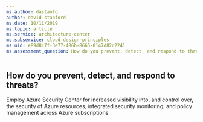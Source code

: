 ```yaml
---
ms.author: dastanfo
author: david-stanford
ms.date: 10/11/2019
ms.topic: article
ms.service: architecture-center
ms.subservice: cloud-design-principles
ms.uid: e89d8c7f-3e77-486b-8665-0147d82c2241
ms.assessment_question: How do you prevent, detect, and respond to threats?
---
```

## How do you prevent, detect, and respond to threats?


Employ Azure Security Center for increased visibility into, and control over, the security of Azure resources, integrated security monitoring, and policy management across Azure subscriptions.